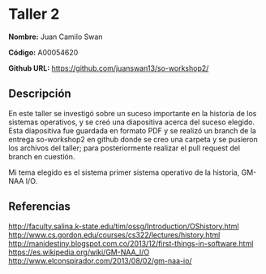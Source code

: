# Taller 2

**Nombre:** Juan Camilo Swan 

**Código:** A00054620 

**Github URL:** https://github.com/juanswan13/so-workshop2/ 

## Descripción

En este taller se investigó sobre un suceso importante en la historia de los sistemas operativos, y se creó una diapositiva acerca del suceso elegido. Esta diapositiva fue guardada en formato PDF y se realizó un branch de la entrega so-workshop2 en github donde se creo una carpeta y se pusieron los archivos del taller; para posteriormente realizar el pull request del branch en cuestión.

Mi tema elegido es el sistema primer sistema operativo de la historia, GM-NAA I/O.

## Referencias

http://faculty.salina.k-state.edu/tim/ossg/Introduction/OShistory.html  
http://www.cs.gordon.edu/courses/cs322/lectures/history.html  
http://manidestiny.blogspot.com.co/2013/12/first-things-in-software.html  
https://es.wikipedia.org/wiki/GM-NAA_I/O  
http://www.elconspirador.com/2013/08/02/gm-naa-io/  

